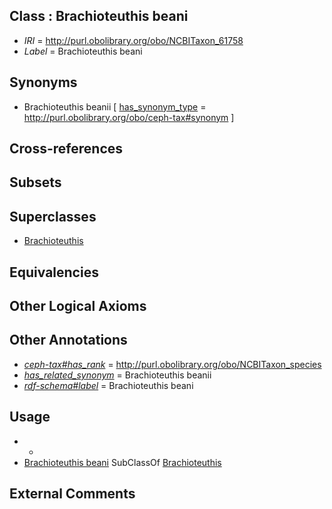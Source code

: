 
## Class : Brachioteuthis beani

 * *IRI* = http://purl.obolibrary.org/obo/NCBITaxon_61758
 * *Label* = Brachioteuthis beani

## Synonyms

 * Brachioteuthis beanii [ [has_synonym_type](../../pe/oboInOwl#hasSynonymType.md) = http://purl.obolibrary.org/obo/ceph-tax#synonym ]

## Cross-references


## Subsets


## Superclasses

 * [Brachioteuthis](../../NCBITaxon/57/NCBITaxon_61757.md)

## Equivalencies


## Other Logical Axioms


## Other Annotations

 * *[ceph-tax#has_rank](../../ceph-tax#has/nk/ceph-tax#has_rank.md)* = http://purl.obolibrary.org/obo/NCBITaxon_species
 * *[has_related_synonym](../../ym/oboInOwl#hasRelatedSynonym.md)* = Brachioteuthis beanii
 * *[rdf-schema#label](../../el/rdf-schema#label.md)* = Brachioteuthis beani

## Usage

 * -
 * [Brachioteuthis beani](../../NCBITaxon/58/NCBITaxon_61758.md) SubClassOf [Brachioteuthis](../../NCBITaxon/57/NCBITaxon_61757.md)

## External Comments


